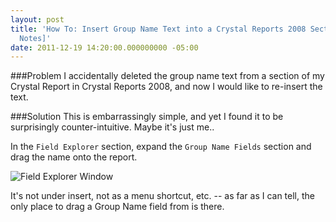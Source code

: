 ```yaml
---
layout: post
title: 'How To: Insert Group Name Text into a Crystal Reports 2008 Section [Field
  Notes]'
date: 2011-12-19 14:20:00.000000000 -05:00
---
```

###Problem
I accidentally deleted the group name text from a section of my Crystal Report in Crystal Reports 2008, and now I would like to re-insert the text.

###Solution
This is embarrassingly simple, and yet I found it to be surprisingly counter-intuitive. Maybe it's just me..

In the `Field Explorer` section, expand the `Group Name Fields` section and drag the name onto the report.

![Field Explorer Window]({{site.post-images}}/FieldExplorer_GroupName.png)

It's not under insert, not as a menu shortcut, etc. -- as far as I can tell, the only place to drag a Group Name field from is there.
